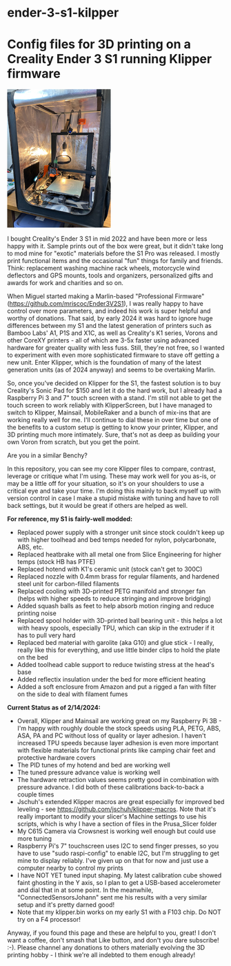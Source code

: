 # ender-3-s1-kilpper
<h1>Config files for 3D printing on a Creality Ender 3 S1 running Klipper firmware</h1>

![My Creality Ender 3 S1](IMG_7378.jpeg "My Creality Ender 3 S1")

I bought Creality's Ender 3 S1 in mid 2022 and have been more or less happy with it.  Sample prints out of the box were great, but it didn't take long to mod mine for "exotic" materials before the S1 Pro was released.  I mostly print functional items and the occasional "fun" things for family and friends.  Think: replacement washing machine rack wheels, motorcycle wind deflectors and GPS mounts, tools and organizers, personalized gifts and awards for work and charities and so on.

When Miguel started making a Marlin-based "Professional Firmware" (https://github.com/mriscoc/Ender3V2S1), I was really happy to have control over more parameters, and indeed his work is super helpful and worthy of donations.  That said, by early 2024 it was hard to ignore huge differences between my S1 and the latest generation of printers such as Bamboo Labs' A1, P1S and X1C, as well as Creality's K1 series, Vorons and other CoreXY printers - all of which are 3-5x faster using advanced hardware for greater quality with less fuss.  Still, they're not free, so I wanted to experiment with even more sophisticated firmware to stave off getting a new unit.  Enter Klipper, which is the foundation of many of the latest generation units (as of 2024 anyway) and seems to be overtaking Marlin.

So, once you've decided on Klipper for the S1, the fastest solution is to buy Creality's Sonic Pad for $150 and let it do the hard work, but I already had a Raspberry Pi 3 and 7" touch screen with a stand.  I'm still not able to get the touch screen to work reliably with KlipperScreen, but I have managed to switch to Klipper, Mainsail, MobileRaker and a bunch of mix-ins that are working really well for me.  I'll continue to dial these in over time but one of the benefits to a custom setup is getting to know your printer, Klipper, and 3D printing much more intimately.  Sure, that's not as deep as building your own Voron from scratch, but you get the point.

Are you in a similar Benchy?

In this repository, you can see my core Klipper files to compare, contrast, leverage or critique what I'm using.  These may work well for you as-is, or may be a little off for your situation, so it's on your shoulders to use a critical eye and take your time.  I'm doing this mainly to back myself up with version control in case I make a stupid mistake with tuning and have to roll back settings, but it would be great if others are helped as well.

<b>For reference, my S1 is fairly-well modded:</b>
- Replaced power supply with a stronger unit since stock couldn't keep up with higher toolhead and bed temps needed for nylon, polycarbonate, ABS, etc.
- Replaced heatbrake with all metal one from Slice Engineering for higher temps (stock HB has PTFE)
- Replaced hotend with K1's ceramic unit (stock can't get to 300C)
- Replaced nozzle with 0.4mm brass for regular filaments, and hardened steel unit for carbon-filled filaments
- Replaced cooling with 3D-printed PETG manifold and stronger fan (helps with higher speeds to reduce stringing and improve bridging)
- Added squash balls as feet to help absorb motion ringing and reduce printing noise
- Replaced spool holder with 3D-printed ball bearing unit - this helps a lot with heavy spools, especially TPU, which can skip in the extruder if it has to pull very hard
- Replaced bed material with garolite (aka G10) and glue stick - I really, really like this for everything, and use little binder clips to hold the plate on the bed
- Added toolhead cable support to reduce twisting stress at the head's base
- Added reflectix insulation under the bed for more efficient heating
- Added a soft enclosure from Amazon and put a rigged a fan with filter on the side to deal with filament fumes

<b>Current Status as of 2/14/2024:</b>
- Overall, Klipper and Mainsail are working great on my Raspberry Pi 3B - I'm happy with roughly double the stock speeds using PLA, PETG, ABS, ASA, PA and PC without loss of quality or layer adhesion.  I haven't increased TPU speeds because layer adhesion is even more important with flexible materials for functional prints like camping chair feet and protective hardware covers
- The PID tunes of my hotend and bed are working well
- The tuned pressure advance value is working well
- The hardware retraction values seems pretty good in combination with pressure advance.  I did both of these calibrations back-to-back a couple times
- Jschuh's extended Klipper macros are great especially for improved bed leveling - see https://github.com/jschuh/klipper-macros.  Note that it's really important to modify your slicer's Machine settings to use his scripts, which is why I have a section of files in the Prusa_Slicer folder
- My C615 Camera via Crowsnest is working well enough but could use more tuning
- Raspberry Pi's 7" touchscreen uses I2C to send finger presses, so you have to use "sudo raspi-config" to enable I2C, but I'm struggling to get mine to display reliably. I've given up on that for now and just use a computer nearby to control my prints
- I have NOT YET tuned input shaping.  My latest calibration cube showed faint ghosting in the Y axis, so I plan to get a USB-based accelerometer and dial that in at some point.  In the meanwhile, "ConnectedSensorsJohann" sent me his results with a very similar setup and it's pretty darned good!
- Note that my klipper.bin works on my early S1 with a F103 chip.  Do NOT try on a F4 processor!

Anyway, if you found this page and these are helpful to you, great!  I don't want a coffee, don't smash that Like button, and don't you dare subscribe! :-).  Please channel any donations to others materially evolving the 3D printing hobby - I think we're all indebted to them enough already!
